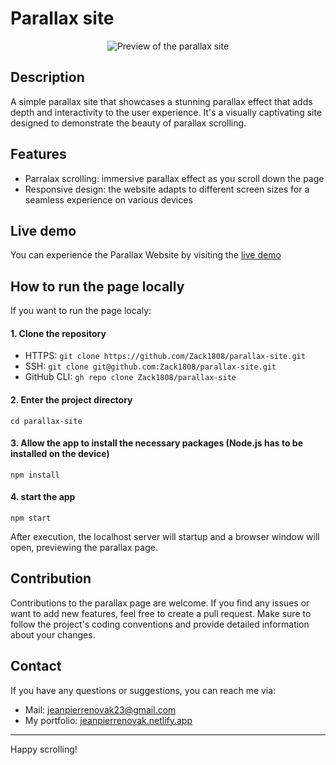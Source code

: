 # Parallax site

<p align="center"><img src="./public/parallax_preview.gif" alt="Preview of the parallax site" /></p>

## Description

A simple parallax site that showcases a stunning parallax effect that adds depth and interactivity to the user experience. It's a visually captivating site designed to demonstrate the beauty of parallax scrolling.

## Features

- Parralax scrolling: immersive parallax effect as you scroll down the page
- Responsive design: the website adapts to different screen sizes for a seamless experience on various devices

## Live demo

You can experience the Parallax Website by visiting the [live demo](https://zack1808.github.io/parallax-site/)

## How to run the page locally

If you want to run the page localy:

#### 1. Clone the repository

- HTTPS: `git clone https://github.com/Zack1808/parallax-site.git`
- SSH: `git clone git@github.com:Zack1808/parallax-site.git`
- GitHub CLI: `gh repo clone Zack1808/parallax-site`

#### 2. Enter the project directory

`cd parallax-site`

#### 3. Allow the app to install the necessary packages (Node.js has to be installed on the device)

`npm install`

#### 4. start the app

`npm start`

After execution, the localhost server will startup and a browser window will open, previewing the parallax page.

## Contribution

Contributions to the parallax page are welcome. If you find any issues or want to add new features, feel free to create a pull request. Make sure to follow the project's coding conventions and provide detailed information about your changes.

## Contact

If you have any questions or suggestions, you can reach me via:

- Mail: jeanpierrenovak23@gmail.com
- My portfolio: [jeanpierrenovak.netlify.app](https://jeanpierrenovak.netlify.app)

---

Happy scrolling!
